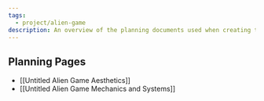 ```yaml
---
tags:
  - project/alien-game
description: An overview of the planning documents used when creating this game.
---
```

## Planning Pages
- [[Untitled Alien Game Aesthetics]]
- [[Untitled Alien Game Mechanics and Systems]]